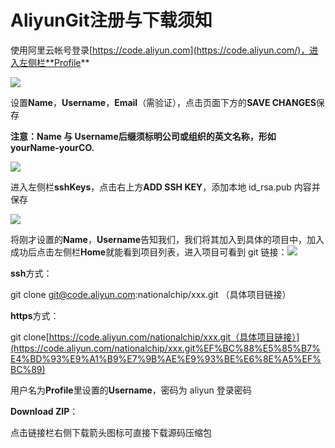 # AliyunGit注册与下载须知

使用阿里云帐号登录[https://code.aliyun.com](https://code.aliyun.com/)，进入左侧栏**Profile**

![](https://nationalchip.gitbooks.io/aliyungit/content/assets/home.png)

设置**Name**，**Username**，**Email**（需验证），点击页面下方的**SAVE CHANGES**保存

**注意：Name 与 Username后缀须标明公司或组织的英文名称，形如 yourName-yourCO.**

![](https://nationalchip.gitbooks.io/aliyungit/content/assets/profile.png)

进入左侧栏**sshKeys**，点击右上方**ADD SSH KEY**，添加本地 id\_rsa.pub 内容并保存

![](https://nationalchip.gitbooks.io/aliyungit/content/assets/sshkey.png)

将刚才设置的**Name**，**Username**告知我们，我们将其加入到具体的项目中，加入成功后点击左侧栏**Home**就能看到项目列表，进入项目可看到 git 链接：![](https://nationalchip.gitbooks.io/aliyungit/content/assets/link.png)

**ssh**方式：

git clone git@code.aliyun.com:nationalchip/xxx.git （具体项目链接）

**https**方式：

git clone[https://code.aliyun.com/nationalchip/xxx.git（具体项目链接）](https://code.aliyun.com/nationalchip/xxx.git%EF%BC%88%E5%85%B7%E4%BD%93%E9%A1%B9%E7%9B%AE%E9%93%BE%E6%8E%A5%EF%BC%89)

用户名为**Profile**里设置的**Username**，密码为 aliyun 登录密码

**Download ZIP**：

点击链接栏右侧下载箭头图标可直接下载源码压缩包

